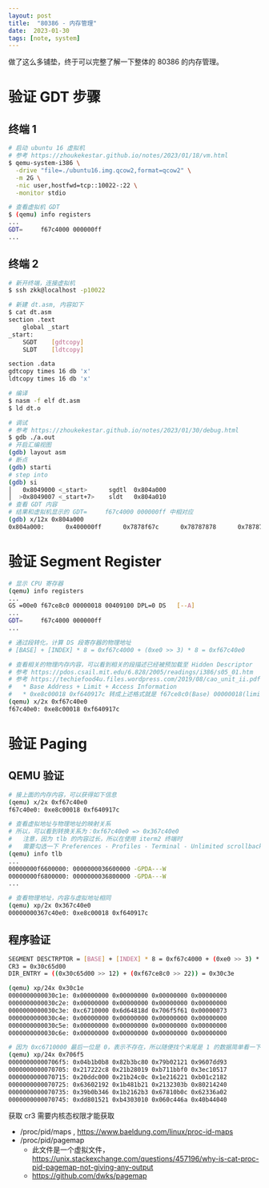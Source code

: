 ```yaml
---
layout: post
title:  "80386 - 内存管理"
date:  2023-01-30
tags: [note, system]
---
```


  做了这么多铺垫，终于可以完整了解一下整体的 80386 的内存管理。


# 验证 GDT 步骤

## 终端 1

```sh
# 启动 ubuntu 16 虚拟机
# 参考 https://zhoukekestar.github.io/notes/2023/01/18/vm.html
$ qemu-system-i386 \
  -drive "file=./ubuntu16.img.qcow2,format=qcow2" \
  -m 2G \
  -nic user,hostfwd=tcp::10022-:22 \
  -monitor stdio

# 查看虚拟机 GDT
$ (qemu) info registers
...
GDT=     f67c4000 000000ff
...

```

## 终端 2

```sh
# 新开终端，连接虚拟机
$ ssh zkk@localhost -p10022

# 新建 dt.asm, 内容如下
$ cat dt.asm
section	.text
	global _start
_start:
	SGDT	[gdtcopy]
	SLDT	[ldtcopy]

section	.data
gdtcopy times 16 db 'x'
ldtcopy times 16 db 'x'

# 编译
$ nasm -f elf dt.asm
$ ld dt.o

# 调试
# 参考 https://zhoukekestar.github.io/notes/2023/01/30/debug.html
$ gdb ./a.out
# 开启汇编视图
(gdb) layout asm
# 断点
(gdb) starti
# step into
(gdb) si
│   0x8049000 <_start>      sgdtl  0x804a000
│  >0x8049007 <_start+7>    sldt   0x804a010
# 查看 GDT 内容
# 结果和虚拟机显示的 GDT=     f67c4000 000000ff 中相对应
(gdb) x/12x 0x804a000
0x804a000:      0x400000ff      0x7878f67c      0x78787878      0x78787878
```

# 验证 Segment Register


```sh
# 显示 CPU 寄存器
(qemu) info registers
...
GS =00e0 f67ce8c0 00000018 00409100 DPL=0 DS   [--A]
...
GDT=     f67c4000 000000ff
...

# 通过段转化，计算 DS 段寄存器的物理地址
# [BASE] + [INDEX] * 8 = 0xf67c4000 + (0xe0 >> 3) * 8 = 0xf67c40e0

# 查看相关的物理内存内容，可以看到相关的段描述已经被预加载至 Hidden Descriptor
# 参考 https://pdos.csail.mit.edu/6.828/2005/readings/i386/s05_01.htm
# 参考 https://techiefood4u.files.wordpress.com/2019/08/cao_unit_ii.pdf 查看 Hidden Part of Segment Selector
#   * Base Address + Limit + Access Information
#   * 0xe8c00018 0xf640917c 转成上述格式就是 f67ce8c0(Base) 00000018(limit) 00409100(Access)
(qemu) x/2x 0xf67c40e0
f67c40e0: 0xe8c00018 0xf640917c

```

# 验证 Paging

## QEMU 验证

```sh
# 接上面的内存内容，可以获得如下信息
(qemu) x/2x 0xf67c40e0
f67c40e0: 0xe8c00018 0xf640917c

# 查看虚拟地址与物理地址的映射关系
# 所以，可以看到转换关系为：0xf67c40e0 => 0x367c40e0
#   注意，因为 tlb 的内容过长，所以在使用 iterm2 终端时
#   需要勾选一下 Preferences - Profiles - Terminal - Unlimited scrollback
(qemu) info tlb
...
00000000f6600000: 0000000036600000 -GPDA---W
00000000f6800000: 0000000036800000 -GPDA---W
...

# 查看物理地址，内容与虚拟地址相同
(qemu) xp/2x 0x367c40e0
00000000367c40e0: 0xe8c00018 0xf640917c
```


## 程序验证

```sh
SEGMENT DESCTRPTOR = [BASE] + [INDEX] * 8 = 0xf67c4000 + (0xe0 >> 3) * 8 = 0xf67c40e0
CR3 = 0x30c65d00
DIR_ENTRY = ((0x30c65d00 >> 12) + (0xf67ce8c0 >> 22)) = 0x30c3e

(qemu) xp/24x 0x30c1e
0000000000030c1e: 0x00000000 0x00000000 0x00000000 0x00000000
0000000000030c2e: 0x00000000 0x00000000 0x00000000 0x00000000
0000000000030c3e: 0xc6710000 0x6d64818d 0x706f5f61 0x00000073
0000000000030c4e: 0x00000000 0x00000000 0x00000000 0x00000000
0000000000030c5e: 0x00000000 0x00000000 0x00000000 0x00000000
0000000000030c6e: 0x00000000 0x00000000 0x00000000 0x00000000

# 因为 0xc6710000 最后一位是 0，表示不存在，所以随便找个末尾是 1 的数据简单看一下
(qemu) xp/24x 0x706f5
00000000000706f5: 0x04b1b0b8 0x82b3bc80 0x79b02121 0x9607dd93
0000000000070705: 0x217222c8 0x21b28019 0xb711bbf0 0x3ec10517
0000000000070715: 0x20ddc000 0x21b24c0c 0x1e216221 0xb01c2182
0000000000070725: 0x63602192 0x1b481b21 0x2132303b 0x80214240
0000000000070735: 0x39b0b346 0x1b2162b3 0x67810b0c 0x62336a02
0000000000070745: 0xdd801521 0xb4303010 0x060c446a 0x40b44040
```

  <!-- TODO -->
  获取 cr3 需要内核态权限才能获取

* /proc/pid/maps , https://www.baeldung.com/linux/proc-id-maps
* /proc/pid/pagemap
  * 此文件是一个虚拟文件，https://unix.stackexchange.com/questions/457196/why-is-cat-proc-pid-pagemap-not-giving-any-output
  * https://github.com/dwks/pagemap

<!--
* `Segment Descriptor`
  * GDT = [BASE] + [INDEX] * 8 = 0xf67c4000 + (0x7b >> 3) * 8 = 0xf67c4078
  * LDT = [BASE] + [INDEX] * 8 = 0x00 + (0x7b >> 3) * 8 = 0x78
* `OFFSET` = 0x804a000
* `LINER ADDRESS` = 0x78 + 0x804a000 = 0x804a078
* CR3 = 0x30c65d00
* DIR_ADR = ((0x30c65d00 >> 12) + (0x804a078 >> 22)).toString(16) -->

